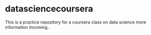 datasciencecoursera
===================
This is a practice repository for a coursera class on data science
more informaiton incoming..

